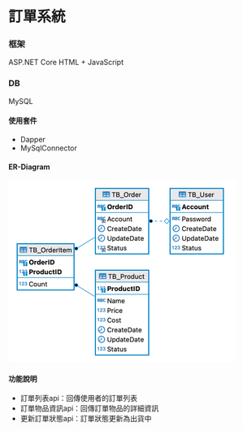 # 訂單系統

### 框架
ASP.NET Core
HTML + JavaScript

### DB
MySQL

####  使用套件
* Dapper
* MySqlConnector

#### ER-Diagram

<img src="img/image-20210130005911671.png" alt="image-20210130005911671" style="zoom:50%;" />

#### 功能說明

* 訂單列表api：回傳使用者的訂單列表
* 訂單物品資訊api：回傳訂單物品的詳細資訊
* 更新訂單狀態api：訂單狀態更新為出貨中






